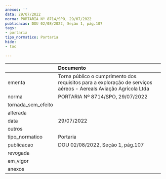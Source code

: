 ```yaml
---
anexos: ''
data: 29/07/2022
norma: PORTARIA Nº 8714/SPO, 29/07/2022
publicacao: DOU 02/08/2022, Seção 1, pág.107
tags:
- portaria
tipo_normatico: Portaria
hide: 
- toc 
 
---
```


|                    | Documento                                                                                                       |
|:-------------------|:----------------------------------------------------------------------------------------------------------------|
| ementa             | Torna público o cumprimento dos requisitos para a exploração de serviços aéreos - Aereals Aviação Agrícola Ltda |
| norma              | PORTARIA Nº 8714/SPO, 29/07/2022                                                                                |
| tornada_sem_efeito |                                                                                                                 |
| alterada           |                                                                                                                 |
| data               | 29/07/2022                                                                                                      |
| outros             |                                                                                                                 |
| tipo_normatico     | Portaria                                                                                                        |
| publicacao         | DOU 02/08/2022, Seção 1, pág.107                                                                                |
| revogada           |                                                                                                                 |
| em_vigor           |                                                                                                                 |
| anexos             |                                                                                                                 |